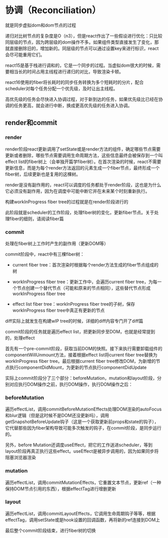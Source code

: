 # 协调（Reconciliation）

就是同步虚拟dom和dom节点的过程

递归对比树节点的复杂度是O（n3），但是react作出了一些假设进行优化：只比较同层级的节点，因为跨层级的dom操作不多。如果组件类型直接发生了变化，那就直接删除旧的，增加新的。同层级的节点可以通过设置key来进行标识，react会尽可能重用它们。

react15是基于栈进行调和的，它是一个同步的过程。当虚拟dom很大的时候，需要相当长的时间占用主线程进行递归的对比，导致渲染卡顿。

react16使用的fiber将长耗时的同步任务转换为多个短耗时的分片，配合scheduler对每个任务分配一个优先级，及时让出主线程。

高优先级的任务会尽快进入协调过程，对于新到达的任务，如果优先级比已经在协调的任务更高，就会进行中断，换成更高优先级的任务进入协调。

## render和commit

### render

render阶段react更新调用了setState或是render方法的组件，确定哪些节点需要更新或者删除，哪些节点需要调用生命周期方法，这些信息最终会被保存到一个叫effect list的fiber树上（会单独开篇学fiber树）。在首次渲染的时候，react不需要更新信息，而是为每个render方法返回的元素生成一个fiber节点，最终形成一个fiber树，后续更新也是复用的这棵树。

render是没有副作用的，react可以调度的任务都处于render阶段，这也是为什么它必须没有副作用，因为在调度中可能中断它并在未来某个时刻重新执行。

构建workInProgress fiber tree的过程就是在render阶段进行的

此阶段就是scheduler的工作阶段，处理fiber树的变化，更新fiber节点。关于处理fiber的细则，请阅读fiber篇

### commit

处理在fiber树上工作时产生的副作用（更新DOM等）

commit阶段中，react中有三棵fiber树：

- current fiber tree：首次渲染时根据每个render方法生成的fiber节点组成的树

- workInProgress fiber tree：更新工作中，会遍历current fiber tree，为每一个节点创建一个替代节点（可能和原来的节点相同），这些替代节点形成workInProgress fiber tree

- effect list fiber tree：workInProgress fiber tree的子树，保存workInProgress fiber tree中真正有更新的节点

diff实际上就发生在构建wIP tree的时候，详细的diff内容专门开了diff篇

commit阶段的任务就是遍历effect list，把更新同步至DOM，也就是经常提到的，处理effect

首先有一个pre-commit阶段，获取当前DOM的快照。接下来执行需要卸载组件的componentWillUnmount方法，接着根据effect list将current fiber tree替换为workInProgress fiber tree。最后根据current fiber tree修改DOM，为新增的节点执行componentDidMount，为更新的节点执行componentDidUpdate

实际上commit阶段分了三个部分：beforeMutation，mutation和layout阶段，分别对应执行DOM操作之前，执行DOM操作，执行DOM操作之后：

### beforeMutation

遍历effectList，调用commitBeforeMutationEffects处理DOM渲染的autoFocus和blur逻辑（但是这时候不是DOM还没更新吗），调用getSnapshotBeforeUpdate钩子（这是一个获取更新前props和state的钩子），它代替那些因为fiber架构导致可能多次触发的钩子，在commit阶段，是同步运行的。

另外，before Mutation还调度useEffect，把它的工作送进scheduler，等到layout阶段再真正执行这些effect。useEffect是被异步调用的，因为如果同步将阻塞浏览器渲染

### mutation

遍历effectList，调用commitMutationEffects，它重置文本节点，更新ref（一种保持DOM节点引用的东西），根据effectTag进行增删更新

### layout

遍历effectList，调用commitLayoutEffects，它调用生命周期钩子等等，根据effectTag，调用setState或是hook设置的回调函数，再将新的ref连接到DOM上

最后整个commit阶段结束，进行fiber树的切换


